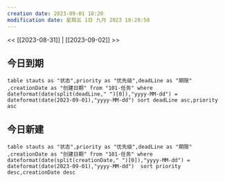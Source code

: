 ```yaml
---
creation date: 2023-09-01 18:20
modification date: 星期五 1日 九月 2023 18:20:58
---
```

<< [[2023-08-31]] | [[2023-09-02]] >>

## 今日到期
```dataview
table stauts as "状态",priority as "优先级",deadLine as "期限" ,creationDate as "创建日期" from "101-任务" where dateformat(date(split(deadLine," ")[0]),"yyyy-MM-dd") = dateformat(date(2023-09-01),"yyyy-MM-dd") sort deadLine asc,priority asc
```

## 今日新建
```dataview
table stauts as "状态",priority as "优先级",deadLine as "期限" ,creationDate as "创建日期" from "101-任务" where  dateformat(date(split(creationDate," ")[0]),"yyyy-MM-dd") = dateformat(date(2023-09-01),"yyyy-MM-dd")  sort priority desc,creationDate desc
```





